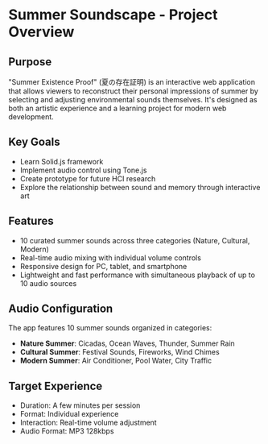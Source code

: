 # Summer Soundscape - Project Overview

## Purpose
"Summer Existence Proof" (夏の存在証明) is an interactive web application that allows viewers to reconstruct their personal impressions of summer by selecting and adjusting environmental sounds themselves. It's designed as both an artistic experience and a learning project for modern web development.

## Key Goals
- Learn Solid.js framework
- Implement audio control using Tone.js
- Create prototype for future HCI research
- Explore the relationship between sound and memory through interactive art

## Features
- 10 curated summer sounds across three categories (Nature, Cultural, Modern)
- Real-time audio mixing with individual volume controls
- Responsive design for PC, tablet, and smartphone
- Lightweight and fast performance with simultaneous playback of up to 10 audio sources

## Audio Configuration
The app features 10 summer sounds organized in categories:
- **Nature Summer**: Cicadas, Ocean Waves, Thunder, Summer Rain
- **Cultural Summer**: Festival Sounds, Fireworks, Wind Chimes  
- **Modern Summer**: Air Conditioner, Pool Water, City Traffic

## Target Experience
- Duration: A few minutes per session
- Format: Individual experience
- Interaction: Real-time volume adjustment
- Audio Format: MP3 128kbps